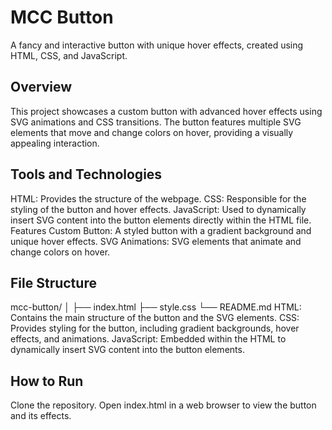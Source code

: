 
# MCC Button

A fancy and interactive button with unique hover effects, created using HTML, CSS, and JavaScript.

## Overview

This project showcases a custom button with advanced hover effects using SVG animations and CSS transitions. The button features multiple SVG elements that move and change colors on hover, providing a visually appealing interaction.

## Tools and Technologies

HTML: Provides the structure of the webpage.
CSS: Responsible for the styling of the button and hover effects.
JavaScript: Used to dynamically insert SVG content into the button elements directly within the HTML file.
Features
Custom Button: A styled button with a gradient background and unique hover effects.
SVG Animations: SVG elements that animate and change colors on hover.

## File Structure

mcc-button/
│
├── index.html
├── style.css
└── README.md
HTML: Contains the main structure of the button and the SVG elements.
CSS: Provides styling for the button, including gradient backgrounds, hover effects, and animations.
JavaScript: Embedded within the HTML to dynamically insert SVG content into the button elements.

## How to Run

Clone the repository.
Open index.html in a web browser to view the button and its effects.
